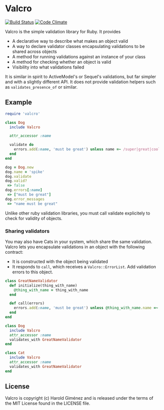 # Valcro

[![Build Status](https://secure.travis-ci.org/hgmnz/valcro.png?branch=master)](http://travis-ci.org/hgmnz/valcro)
[![Code Climate](https://codeclimate.com/badge.png)](https://codeclimate.com/github/hgmnz/valcro)

Valcro is the simple validation library for Ruby. It provides 

* A declarative way to describe what makes an object valid
* A way to declare validator classes encapsulating validations to be shared
  across objects
* A method for running validations against an instance of your class
* A method for checking whether an object is valid
* Visibility into what validations failed

It is similar in spirit to ActiveModel's or Sequel's validations, but far
simpler and with a slightly different API. It does not provide validation
helpers such as `validates_presence_of` or similar.

## Example

```ruby
require 'valcro'

class Dog
  include Valcro

  attr_accessor :name

  validate do
    errors.add(:name, 'must be great') unless name =~ /super|great|cool/
  end
end

dog = Dog.new
dog.name = 'spike'
dog.validate
dog.valid?
 => false 
dog.errors[:name]
 => ["must be great"]
dog.error_messages
 => "name must be great"
```

Unlike other ruby validation libraries, you must call validate explicitely to
check for validity of objects.

### Sharing validators

You may also have Cats in your system, which share the same validation. Valcro lets you encapsulate validations in an object with the following contract:

* It is constructed with the object being validated
* It responds to `call`, which receives a `Valcro::ErrorList`. Add validation errors to this object.

```ruby
class GreatNameValidator
  def initialize(thing_with_name)
    @thing_with_name = thing_with_name
  end

  def call(errors)
    errors.add(:name, 'must be great') unless @thing_with_name.name =~ /super|great|cool/
  end
end

class Dog
  include Valcro
  attr_accessor :name
  validates_with GreatNameValidator
end

class Cat
  include Valcro
  attr_accessor :name
  validates_with GreatNameValidator
end
```

## License

Valcro is copyright (c) Harold Giménez and is released under the terms of the
MIT License found in the LICENSE file.
